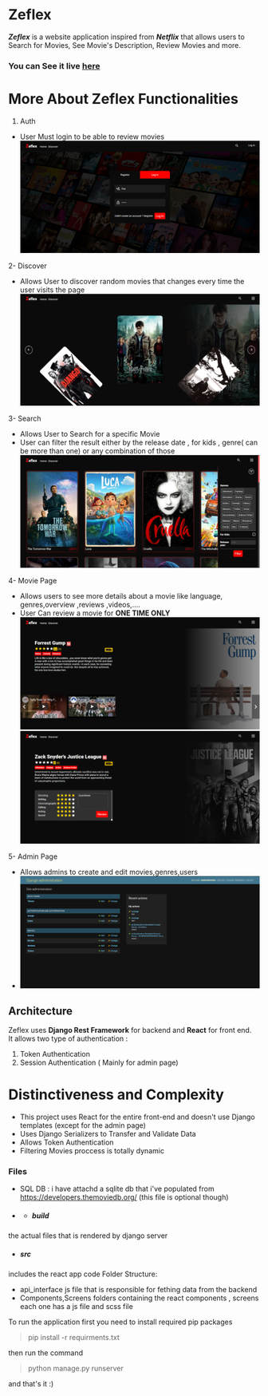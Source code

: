# Zeflex 
_**Zeflex**_ is a website application inspired from _**Netflix**_ that allows users to Search for Movies, See Movie's Description, Review Movies and more.


### **You can See it live  [here](http://zeflex.herokuapp.com/)**

# More About Zeflex Functionalities

1. Auth
* User Must login to be able to review movies
![Auth Page](ScreenShots/login.png)


2- Discover
* Allows User to discover random movies that changes every time the user visits the page
![Discover Page](ScreenShots/discover.jpg)

3- Search
* Allows User to Search for a specific Movie 
* User can filter the result either by the release date , for kids , genre( can be more than one) or any combination of those
![Movies Page](ScreenShots/home%20%2B%20drawer.jpg)

4- Movie Page 
* Allows users to see more details about a movie like language, genres,overview ,reviews ,videos,....
* User Can review a movie for **ONE TIME ONLY**
![Movie Page](ScreenShots/movie%20page.jpg)
![Movie Page](ScreenShots/review.png)

5- Admin Page
* Allows admins to create and edit movies,genres,users 
* ![Admin Page](ScreenShots/adminpage.png)

## Architecture
Zeflex uses **Django Rest Framework** for backend and **React** for front end.   
It allows two type of authentication :
1. Token Authentication 
2. Session Authentication ( Mainly for admin page)
      

# Distinctiveness and Complexity
* This project uses React for the entire front-end and doesn't use Django templates (except for the admin page)
* Uses Django Serializers to Transfer and Validate Data
* Allows Token Authentication 
* Filtering Movies proccess is totally dynamic

### Files
* SQL DB : i have attachd a sqlite db that i've populated from https://developers.themoviedb.org/  (this file is optional though)
* * ##### build 
the actual files that is rendered by django server
* ##### src
includes the react app code Folder Structure:
* api_interface js file that is responsible for fething data from the backend
* Components,Screens folders containing the react components , screens each one has a js file and scss file

To run the application first you need to install required pip packages
> pip install -r requirments.txt

then run the command 
>python manage.py runserver

and that's it :)
